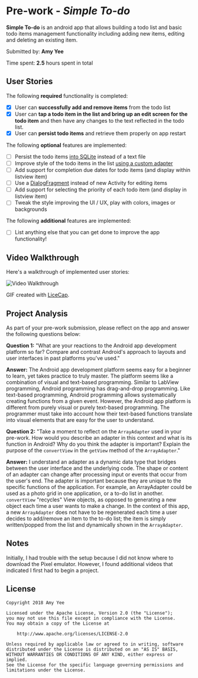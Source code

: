 # Pre-work - *Simple To-do*

**Simple To-do** is an android app that allows building a todo list and basic todo items management functionality including adding new items, editing and deleting an existing item.

Submitted by: **Amy Yee**

Time spent: **2.5** hours spent in total

## User Stories

The following **required** functionality is completed:

* [x] User can **successfully add and remove items** from the todo list
* [x] User can **tap a todo item in the list and bring up an edit screen for the todo item** and then have any changes to the text reflected in the todo list.
* [x] User can **persist todo items** and retrieve them properly on app restart

The following **optional** features are implemented:

* [ ] Persist the todo items [into SQLite](http://guides.codepath.com/android/Persisting-Data-to-the-Device#sqlite) instead of a text file
* [ ] Improve style of the todo items in the list [using a custom adapter](http://guides.codepath.com/android/Using-an-ArrayAdapter-with-ListView)
* [ ] Add support for completion due dates for todo items (and display within listview item)
* [ ] Use a [DialogFragment](http://guides.codepath.com/android/Using-DialogFragment) instead of new Activity for editing items
* [ ] Add support for selecting the priority of each todo item (and display in listview item)
* [ ] Tweak the style improving the UI / UX, play with colors, images or backgrounds

The following **additional** features are implemented:

* [ ] List anything else that you can get done to improve the app functionality!

## Video Walkthrough

Here's a walkthrough of implemented user stories:

<img src='https://i.imgur.com/d4Yg7c0.gif' title='Video Walkthrough' width='' alt='Video Walkthrough' />

GIF created with [LiceCap](http://www.cockos.com/licecap/).

## Project Analysis

As part of your pre-work submission, please reflect on the app and answer the following questions below:

**Question 1:** "What are your reactions to the Android app development platform so far? Compare and contrast Android's approach to layouts and user interfaces in past platforms you've used."

**Answer:** The Android app development platform seems easy for a beginner to learn, yet takes practice to truly master. The platform seems like a combination of visual and text-based programming. Similar to LabView programming, Android programming has drag-and-drop programming. Like text-based programming, Android programming allows systematically creating functions from a given event. However, the Android app platform is different from purely visual or purely text-based programming. The programmer must take into account how their text-based functions translate into visual elements that are easy for the user to understand.

**Question 2:** "Take a moment to reflect on the `ArrayAdapter` used in your pre-work. How would you describe an adapter in this context and what is its function in Android? Why do you think the adapter is important? Explain the purpose of the `convertView` in the `getView` method of the `ArrayAdapter`."

**Answer:** I understand an adapter as a dynamic data type that bridges between the user interface and the underlying code. The shape or content of an adapter can change after processing input or events that occur from the user's end. The adapter is important because they are unique to the specific functions of the application. For example, an ArrayAdapter could be used as a photo grid in one application, or a to-do list in another. `convertView` "recycles" View objects, as opposed to generating a new object each time a user wants to make a change. In the context of this app, a new `ArrayAdapter` does not have to be regenerated each time a user decides to add/remove an item to the to-do list; the item is simply written/popped from the list and dynamically shown in the `ArrayAdapter`.

## Notes

Initially, I had trouble with the setup because I did not know where to download the Pixel emulator. However, I found additional videos that indicated I first had to begin a project.

## License

    Copyright 2018 Amy Yee

    Licensed under the Apache License, Version 2.0 (the "License");
    you may not use this file except in compliance with the License.
    You may obtain a copy of the License at

        http://www.apache.org/licenses/LICENSE-2.0

    Unless required by applicable law or agreed to in writing, software
    distributed under the License is distributed on an "AS IS" BASIS,
    WITHOUT WARRANTIES OR CONDITIONS OF ANY KIND, either express or implied.
    See the License for the specific language governing permissions and
    limitations under the License.
